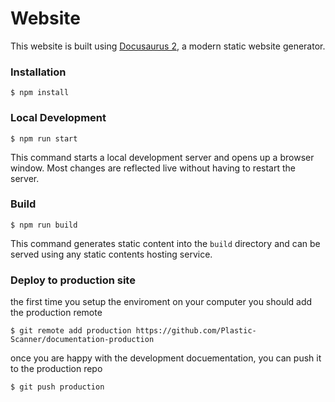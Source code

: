 # Website

This website is built using [Docusaurus 2](https://docusaurus.io/), a modern static website generator.

### Installation

```
$ npm install
```

### Local Development

```
$ npm run start
```

This command starts a local development server and opens up a browser window. Most changes are reflected live without having to restart the server.

### Build

```
$ npm run build
```

This command generates static content into the `build` directory and can be served using any static contents hosting service.
  
  
### Deploy to production site
the first time you setup the enviroment on your computer you should add the production remote

```
$ git remote add production https://github.com/Plastic-Scanner/documentation-production
```
once you are happy with the development docuementation, you can push it to the production repo
```
$ git push production
```